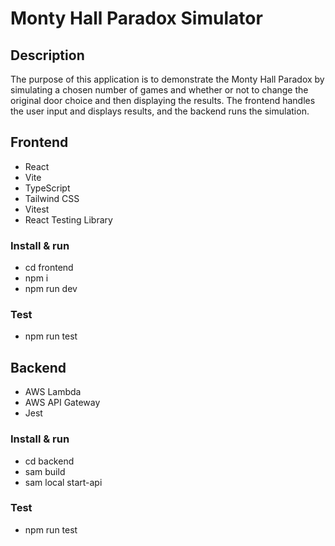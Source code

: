 # Monty Hall Paradox Simulator

## Description

The purpose of this application is to demonstrate the Monty Hall Paradox by
simulating a chosen number of games and whether or not to change the
original door choice and then displaying the results. The frontend handles
the user input and displays results, and the backend runs the simulation.

## Frontend

- React
- Vite
- TypeScript
- Tailwind CSS
- Vitest
- React Testing Library

### Install & run

- cd frontend
- npm i
- npm run dev

### Test

- npm run test

## Backend

- AWS Lambda
- AWS API Gateway
- Jest

### Install & run

- cd backend
- sam build
- sam local start-api

### Test

- npm run test
